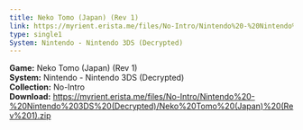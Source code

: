 ```yaml
---
title: Neko Tomo (Japan) (Rev 1)
link: https://myrient.erista.me/files/No-Intro/Nintendo%20-%20Nintendo%203DS%20(Decrypted)/Neko%20Tomo%20(Japan)%20(Rev%201).zip
type: single1
System: Nintendo - Nintendo 3DS (Decrypted)
---
```

<b>Game:</b> Neko Tomo (Japan) (Rev 1)<br>
<b>System:</b> Nintendo - Nintendo 3DS (Decrypted)<br>
<b>Collection:</b> No-Intro<br>
<b>Download:</b> https://myrient.erista.me/files/No-Intro/Nintendo%20-%20Nintendo%203DS%20(Decrypted)/Neko%20Tomo%20(Japan)%20(Rev%201).zip